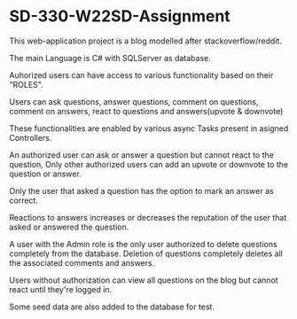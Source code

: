 # SD-330-W22SD-Assignment
This web-application project is a blog modelled after stackoverflow/reddit.

The main Language is C# with SQLServer as database.

Auhorized users can have access to various functionality based on their "ROLES".

Users can ask questions, answer questions, comment on questions, comment on answers, react to questions and answers(upvote & downvote)

These functionalities are enabled by various async Tasks present in asigned Controllers.

An authorized user can ask or answer a question  but cannot react to the question, Only other authorized users can add an upvote or downvote to the question or answer.

Only the user that asked a question has the option to mark an answer as correct.

Reactions to answers increases or decreases the reputation of the user that asked or answered the question.

A user with the Admin role is the only user authorized to delete questions completely from the database. Deletion of questions completely deletes all the associated comments and answers.

Users without authorization can view all questions on the blog but cannot react until they're logged in.

Some seed data are also added to the database for test.
